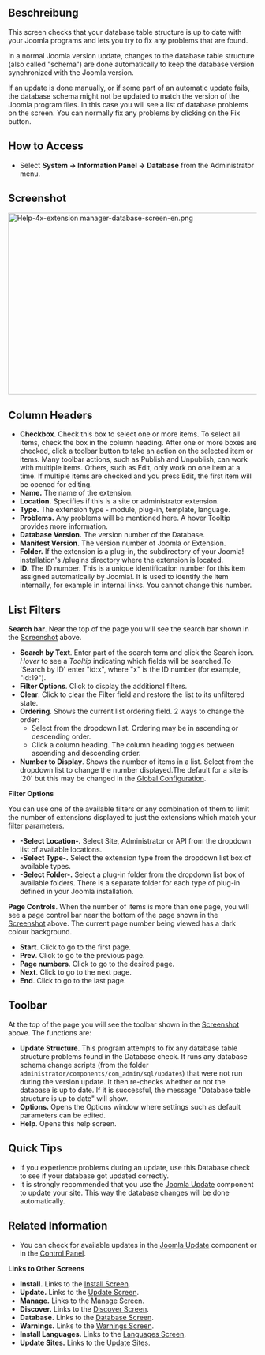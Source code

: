 <!-- Filename: Help4.x:Information:_Database / Display title: Information: Datenbank -->

## Beschreibung

This screen checks that your database table structure is up to date with
your Joomla programs and lets you try to fix any problems that are
found.

In a normal Joomla version update, changes to the database table
structure (also called "schema") are done automatically to keep the
database version synchronized with the Joomla version.

If an update is done manually, or if some part of an automatic update
fails, the database schema might not be updated to match the version of
the Joomla program files. In this case you will see a list of database
problems on the screen. You can normally fix any problems by clicking on
the Fix button.

## How to Access

- Select **System **→** Information Panel **→** Database** from the
  Administrator menu.

## Screenshot

<img
src="https://docs.joomla.org/images/c/c0/Help-4x-extension_manager-database-screen-en.png"
decoding="async" data-file-width="800" data-file-height="368"
width="800" height="368"
alt="Help-4x-extension manager-database-screen-en.png" />

## Column Headers

- **Checkbox**. Check this box to select one or more items. To select
  all items, check the box in the column heading. After one or more
  boxes are checked, click a toolbar button to take an action on the
  selected item or items. Many toolbar actions, such as Publish and
  Unpublish, can work with multiple items. Others, such as Edit, only
  work on one item at a time. If multiple items are checked and you
  press Edit, the first item will be opened for editing.
- **Name.** The name of the extension.
- **Location.** Specifies if this is a site or administrator extension.
- **Type.** The extension type - module, plug-in, template, language.
- **Problems.** Any problems will be mentioned here. A hover Tooltip
  provides more information.
- **Database Version.** The version number of the Database.
- **Manifest Version.** The version number of Joomla or Extension.
- **Folder.** If the extension is a plug-in, the subdirectory of your
  Joomla! installation's /plugins directory where the extension is
  located.
- **ID.** The ID number. This is a unique identification number for this
  item assigned automatically by Joomla!. It is used to identify the
  item internally, for example in internal links. You cannot change this
  number.

## List Filters

**Search bar**. Near the top of the page you will see the search bar
shown in the [Screenshot](#screenshot) above.

- **Search by Text**. Enter part of the search term and click the Search
  icon. *Hover* to see a *Tooltip* indicating which fields will be
  searched.To 'Search by ID' enter "id:x", where "x" is the ID number
  (for example, "id:19").
- **Filter Options**. Click to display the additional filters.
- **Clear**. Click to clear the Filter field and restore the list to its
  unfiltered state.
- **Ordering**. Shows the current list ordering field. 2 ways to change
  the order:
  - Select from the dropdown list. Ordering may be in ascending or
    descending order.
  - Click a column heading. The column heading toggles between ascending
    and descending order.
- **Number to Display**. Shows the number of items in a list. Select
  from the dropdown list to change the number displayed.The default for
  a site is '20' but this may be changed in the [Global
  Configuration](https://docs.joomla.org/Help4.x:Site_Global_Configuration/en#defaultlistlimit "Special:MyLanguage/Help4.x:Site Global Configuration/en").

**Filter Options**

You can use one of the available filters or any combination of them to
limit the number of extensions displayed to just the extensions which
match your filter parameters.

- **-Select Location-.** Select Site, Administrator or API from the
  dropdown list of available locations.
- **-Select Type-.** Select the extension type from the dropdown list
  box of available types.
- **-Select Folder-.** Select a plug-in folder from the dropdown list
  box of available folders. There is a separate folder for each type of
  plug-in defined in your Joomla installation.

**Page Controls**. When the number of items is more than one page, you
will see a page control bar near the bottom of the page shown in the
[Screenshot](#screenshot) above. The current page number being viewed
has a dark colour background.

- **Start**. Click to go to the first page.
- **Prev**. Click to go to the previous page.
- **Page numbers**. Click to go to the desired page.
- **Next**. Click to go to the next page.
- **End**. Click to go to the last page.

## Toolbar

At the top of the page you will see the toolbar shown in the
[Screenshot](#Screenshot) above. The functions are:

- **Update Structure**. This program attempts to fix any database table
  structure problems found in the Database check. It runs any database
  schema change scripts (from the folder
  `administrator/components/com_admin/sql/updates`) that were not run
  during the version update. It then re-checks whether or not the
  database is up to date. If it is successful, the message "Database
  table structure is up to date" will show.
- **Options.** Opens the Options window where settings such as default
  parameters can be edited.
- **Help**. Opens this help screen.

## Quick Tips

- If you experience problems during an update, use this Database check
  to see if your database got updated correctly.
- It is strongly recommended that you use the
  <a href="https://docs.joomla.org/Help4.x:Joomla_Update/de" class="new"
  title="Special:MyLanguage/Help4.x:Joomla Update/de (page does not exist)">Joomla
  Update</a> component to update your site. This way the database
  changes will be done automatically.

## Related Information

- You can check for available updates in the
  <a href="https://docs.joomla.org/Help4.x:Joomla_Update/de" class="new"
  title="Special:MyLanguage/Help4.x:Joomla Update/de (page does not exist)">Joomla
  Update</a> component or in the
  <a href="https://docs.joomla.org/Help4.x:Site_Control_Panel/de"
  class="new"
  title="Special:MyLanguage/Help4.x:Site Control Panel/de (page does not exist)">Control
  Panel</a>.

**Links to Other Screens**

- **Install.** Links to the [Install
  Screen](https://docs.joomla.org/Help4.x:Extensions:_Install/en "Special:MyLanguage/Help4.x:Extensions: Install/en").
- **Update.** Links to the [Update
  Screen](https://docs.joomla.org/Help4.x:Extensions:_Update/en "Special:MyLanguage/Help4.x:Extensions: Update/en").
- **Manage.** Links to the [Manage
  Screen](https://docs.joomla.org/Help4.x:Extensions:_Manage/en "Special:MyLanguage/Help4.x:Extensions: Manage/en").
- **Discover.** Links to the [Discover
  Screen](https://docs.joomla.org/Help4.x:Extensions:_Discover/en "Special:MyLanguage/Help4.x:Extensions: Discover/en").
- **Database.** Links to the [Database
  Screen](https://docs.joomla.org/Help4.x:Information:_Database/en "Special:MyLanguage/Help4.x:Information: Database/en").
- **Warnings.** Links to the [Warnings
  Screen](https://docs.joomla.org/Help4.x:Information:_Warnings/en "Special:MyLanguage/Help4.x:Information: Warnings/en").
- **Install Languages.** Links to the [Languages
  Screen](https://docs.joomla.org/Help4.x:Extensions_Extension_Manager_Languages/en "Special:MyLanguage/Help4.x:Extensions Extension Manager Languages/en").
- **Update Sites.** Links to the [Update
  Sites](https://docs.joomla.org/Help4.x:Extensions:_Update/en "Special:MyLanguage/Help4.x:Extensions: Update/en").
